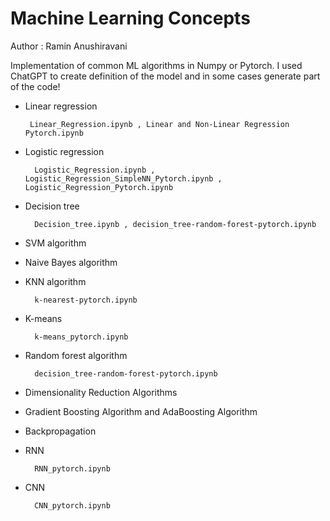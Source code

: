 # Machine Learning Concepts 

Author : Ramin Anushiravani


Implementation of common ML algorithms in Numpy or Pytorch. I used ChatGPT to create definition of the model and in some cases generate part of the code! 


* Linear regression   

       Linear_Regression.ipynb , Linear and Non-Linear Regression Pytorch.ipynb
       
* Logistic regression 

        Logistic_Regression.ipynb , Logistic_Regression_SimpleNN_Pytorch.ipynb , Logistic_Regression_Pytorch.ipynb
        
* Decision tree  

        Decision_tree.ipynb , decision_tree-random-forest-pytorch.ipynb
        
* SVM algorithm


* Naive Bayes algorithm


* KNN algorithm  

        k-nearest-pytorch.ipynb
        
* K-means  

        k-means_pytorch.ipynb
        
* Random forest algorithm

        decision_tree-random-forest-pytorch.ipynb

* Dimensionality Reduction Algorithms


* Gradient Boosting Algorithm and AdaBoosting Algorithm


* Backpropagation


* RNN  

        RNN_pytorch.ipynb
        
* CNN 

        CNN_pytorch.ipynb

